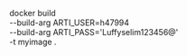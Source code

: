 docker build \
  --build-arg ARTI_USER=h47994 \
  --build-arg ARTI_PASS='Luffyselim123456@' \
  -t myimage .
